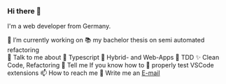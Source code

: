 ### Hi there 👋

I'm a web developer from Germany.

🔭 I’m currently working on
    📚 my bachelor thesis on semi automated refactoring  
💬 Talk to me about
    🔵 Typescript
    📱 Hybrid- and Web-Apps
    🧪 TDD
    ✨ Clean Code, Refactoring
🤔 Tell me If you know how to
    🧪 properly test VSCode extensions
📫 How to reach me
    📧 Write me an [E-mail](mailto:tim@vahlbrock.de)

<!-- - 🌱 I’m currently learning ... -->
<!-- - 👯 I’m looking to collaborate on ... -->
<!-- ⚡ Fun fact: ... -->
